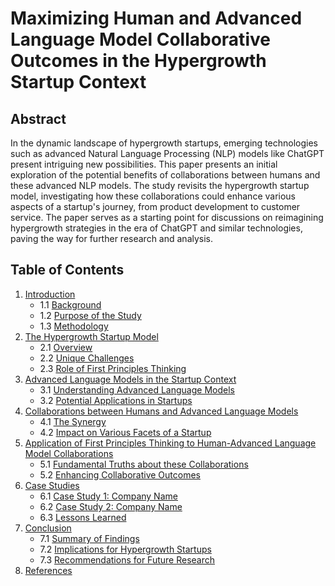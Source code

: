 # Maximizing Human and Advanced Language Model Collaborative Outcomes in the Hypergrowth Startup Context

## Abstract

In the dynamic landscape of hypergrowth startups, emerging technologies such as advanced Natural Language Processing (NLP) models like ChatGPT present intriguing new possibilities. This paper presents an initial exploration of the potential benefits of collaborations between humans and these advanced NLP models. The study revisits the hypergrowth startup model, investigating how these collaborations could enhance various aspects of a startup's journey, from product development to customer service. The paper serves as a starting point for discussions on reimagining hypergrowth strategies in the era of ChatGPT and similar technologies, paving the way for further research and analysis.
## Table of Contents

1. [Introduction](#introduction)
   - 1.1 [Background](#background)
   - 1.2 [Purpose of the Study](#purpose-of-the-study)
   - 1.3 [Methodology](#methodology)
2. [The Hypergrowth Startup Model](#the-hypergrowth-startup-model)
   - 2.1 [Overview](#overview)
   - 2.2 [Unique Challenges](#unique-challenges)
   - 2.3 [Role of First Principles Thinking](#role-of-first-principles-thinking)
3. [Advanced Language Models in the Startup Context](#advanced-language-models-in-the-startup-context)
   - 3.1 [Understanding Advanced Language Models](#understanding-advanced-language-models)
   - 3.2 [Potential Applications in Startups](#potential-applications-in-startups)
4. [Collaborations between Humans and Advanced Language Models](#collaborations-between-humans-and-advanced-language-models)
   - 4.1 [The Synergy](#the-synergy)
   - 4.2 [Impact on Various Facets of a Startup](#impact-on-various-facets-of-a-startup)
5. [Application of First Principles Thinking to Human-Advanced Language Model Collaborations](#application-of-first-principles-thinking-to-human-advanced-language-model-collaborations)
   - 5.1 [Fundamental Truths about these Collaborations](#fundamental-truths-about-these-collaborations)
   - 5.2 [Enhancing Collaborative Outcomes](#enhancing-collaborative-outcomes)
6. [Case Studies](#case-studies)
   - 6.1 [Case Study 1: Company Name](#case-study-1-company-name)
   - 6.2 [Case Study 2: Company Name](#case-study-2-company-name)
   - 6.3 [Lessons Learned](#lessons-learned)
7. [Conclusion](#conclusion)
   - 7.1 [Summary of Findings](#summary-of-findings)
   - 7.2 [Implications for Hypergrowth Startups](#implications-for-hypergrowth-startups)
   - 7.3 [Recommendations for Future Research](#recommendations-for-future-research)
8. [References](#references)
